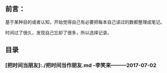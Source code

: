 ## 前言：

基于某种目的或者认知，开始觉得自己有必要把每本自己读过的数都整理成笔记。

时间过了很久，发现自己忘却了很多，所以选择记录。

## 目录

### [把时间当朋友]:./把时间当作朋友.md -李笑来———2017-07-02